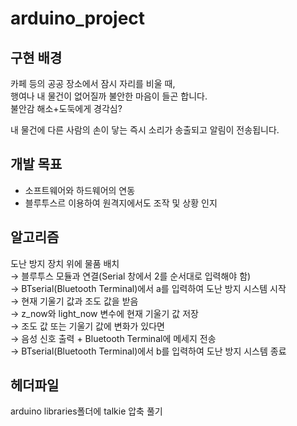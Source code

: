 # arduino_project

## 구현 배경

카페 등의 공공 장소에서 잠시 자리를 비울 때, <br>
행여나 내 물건이 없어질까 불안한 마음이 들곤 합니다. <br>
불안감 해소+도둑에게 경각심?

내 물건에 다른 사람의 손이 닿는 즉시 소리가 송출되고 알림이 전송됩니다.

## 개발 목표

- 소프트웨어와 하드웨어의 연동<br>
- 블루투스르 이용하여 원격지에서도 조작 및 상황 인지 

## 알고리즘

도난 방지 장치 위에 물품 배치<br>
→  블루투스 모듈과 연결(Serial 창에서 2를 순서대로 입력해야 함)<br>
→  BTserial(Bluetooth Terminal)에서 a를 입력하여 도난 방지 시스템 시작<br>
→ 현재 기울기 값과 조도 값을 받음<br>
→ z_now와 light_now 변수에 현재 기울기 값 저장<br>
→ 조도 값 또는 기울기 값에 변화가 있다면<br>
→ 음성 신호 출력 + Bluetooth Terminal에 메세지 전송<br>
→ BTserial(Bluetooth Terminal)에서 b를 입력하여 도난 방지 시스템 종료<br>

## 헤더파일

arduino libraries폴더에 talkie 압축 풀기

